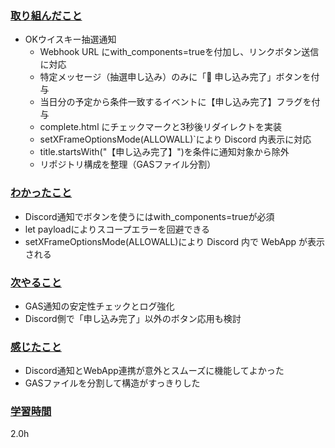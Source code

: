 ### <u>取り組んだこと</u>
- OKウイスキー抽選通知
  - Webhook URL にwith_components=trueを付加し、リンクボタン送信に対応
  - 特定メッセージ（抽選申し込み）のみに「🔕 申し込み完了」ボタンを付与
  - 当日分の予定から条件一致するイベントに【申し込み完了】フラグを付与
  - complete.html にチェックマークと3秒後リダイレクトを実装
  - setXFrameOptionsMode(ALLOWALL)`により Discord 内表示に対応
  - title.startsWith("【申し込み完了】")を条件に通知対象から除外
   - リポジトリ構成を整理（GASファイル分割）

### <u>わかったこと</u>
- Discord通知でボタンを使うにはwith_components=trueが必須
- let payloadによりスコープエラーを回避できる
- setXFrameOptionsMode(ALLOWALL)により Discord 内で WebApp が表示される

### <u>次やること</u>
- GAS通知の安定性チェックとログ強化
- Discord側で「申し込み完了」以外のボタン応用も検討

### <u>感じたこと</u>
- Discord通知とWebApp連携が意外とスムーズに機能してよかった
- GASファイルを分割して構造がすっきりした

### <u>学習時間</u>
2.0h
